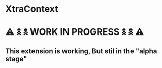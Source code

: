 # XtraContext
# ⚠ 🕱 🕱 WORK IN PROGRESS 🕱 🕱 ⚠

## This extension is working, But stil in the "alpha stage"
